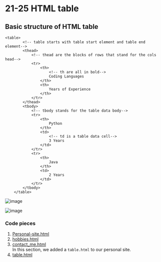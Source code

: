 # 21-25 HTML table
## Basic structure of HTML table

    <table>
            <!-- table starts with table start element and table end element-->
            <thead>
                <!-- thead are the blocks of rows that stand for the cols head-->
                <tr>
                    <th>
                        <!-- th are all in bold-->
                        Coding Languages
                    </th>
                    <th>
                        Years of Experience
                    </th>
                </tr>
            </thead>
            <tbody>
                <!-- tbody stands for the table data body-->
                <tr>
                    <th>
                        Python
                    </th>
                    <td>
                        <!-- td is a table data cell-->
                        3 Years
                    </td>
                </tr>
                <tr>
                    <th>
                        Java
                    </th>
                    <td>
                        2 Years
                    </td>
                </tr>
            </tbody>
        </table>
![image](https://user-images.githubusercontent.com/98670879/213806818-c30504a0-7d7e-42de-8138-ba500171db7a.png)

![image](https://user-images.githubusercontent.com/98670879/213806656-7e512263-1de0-4d08-b685-3bb8a29a6982.png)

### Code pieces
1. [Personal-site.html](https://github.com/SherryFang1207/Udemy-Notes/blob/main/The%20Complete%202023%20Web%20Development%20Bootcamp/Section%201-16%20Front-End%20Dev/S2_Intro%20to%20HTML/Personal-site.html)
2. [hobbies.html](https://github.com/SherryFang1207/Udemy-Notes/blob/main/The%20Complete%202023%20Web%20Development%20Bootcamp/Section%201-16%20Front-End%20Dev/S2_Intro%20to%20HTML/hobbies.html)
3. [contact_me.html](https://github.com/SherryFang1207/Udemy-Notes/blob/main/The%20Complete%202023%20Web%20Development%20Bootcamp/Section%201-16%20Front-End%20Dev/S2_Intro%20to%20HTML/contact_me.html)
<br>In this section, we added a `table.html` to our personal site.<br>
4. [table.html](https://github.com/SherryFang1207/Udemy-Notes/blob/main/The%20Complete%202023%20Web%20Development%20Bootcamp/Section%201-16%20Front-End%20Dev/S2_Intro%20to%20HTML/table.html)
